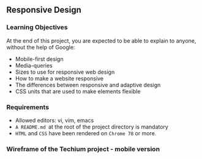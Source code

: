 ## Responsive Design
### Learning Objectives
At the end of this project, you are expected to be able to explain to anyone, without the help of Google:

- Mobile-first design
- Media-queries
- Sizes to use for responsive web design
- How to make a website responsive
- The differences between responsive and adaptive design
- CSS units that are used to make elements flexible
### Requirements
- Allowed editors: vi, vim, emacs
- `A README.md `at the root of the project directory is mandatory
- `HTML` and `CSS` have been rendered on `Chrome 78` or more.
### Wireframe of the Techium project - mobile version